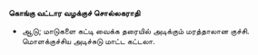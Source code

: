 **கொங்கு வட்டார வழக்குச் சொல்லகராதி**
- ஆடு; மாடுகளை கட்டி வைக்க தரையில் அடிக்கும் மரத்தாலான குச்சி. மொளக்குச்சிய அடிச்சுடு மாட்ட கட்டலா.

